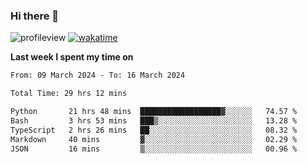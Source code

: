### Hi there 👋

![profileview](https://komarev.com/ghpvc/?username=bo233)
[![wakatime](https://wakatime.com/badge/user/018cb0e5-1559-4aa8-b3db-0d1aedf11b29.svg)](https://wakatime.com/@018cb0e5-1559-4aa8-b3db-0d1aedf11b29)

**Last week I spent my time on**
<!--START_SECTION:waka-->

```txt
From: 09 March 2024 - To: 16 March 2024

Total Time: 29 hrs 12 mins

Python       21 hrs 48 mins  ██████████████████▓░░░░░░   74.57 %
Bash         3 hrs 53 mins   ███▒░░░░░░░░░░░░░░░░░░░░░   13.28 %
TypeScript   2 hrs 26 mins   ██░░░░░░░░░░░░░░░░░░░░░░░   08.32 %
Markdown     40 mins         ▓░░░░░░░░░░░░░░░░░░░░░░░░   02.29 %
JSON         16 mins         ▒░░░░░░░░░░░░░░░░░░░░░░░░   00.96 %
```

<!--END_SECTION:waka-->


<!--
**bo233/bo233** is a ✨ _special_ ✨ repository because its `README.md` (this file) appears on your GitHub profile.

Here are some ideas to get you started:

- 🔭 I’m currently working on ...
- 🌱 I’m currently learning ...
- 👯 I’m looking to collaborate on ...
- 🤔 I’m looking for help with ...
- 💬 Ask me about ...
- 📫 How to reach me: ...
- 😄 Pronouns: ...
- ⚡ Fun fact: ...
-->
